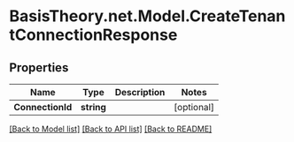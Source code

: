 # BasisTheory.net.Model.CreateTenantConnectionResponse

## Properties

Name | Type | Description | Notes
------------ | ------------- | ------------- | -------------
**ConnectionId** | **string** |  | [optional] 

[[Back to Model list]](../README.md#documentation-for-models) [[Back to API list]](../README.md#documentation-for-api-endpoints) [[Back to README]](../README.md)

